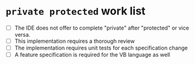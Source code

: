 `private protected` work list
=============================

- [ ] The IDE does not offer to complete "private" after "protected" or vice versa.
- [ ] This implementation requires a thorough review
- [ ] The implementation requires unit tests for each specification change
- [ ] A feature specification is required for the VB language as well
